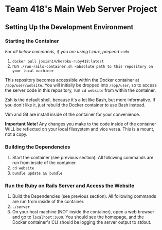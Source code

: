 # Team 418's Main Web Server Project

## Setting Up the Development Environment

### Starting the Container

*For all below commands, if you are using Linux, prepend `sudo`*

1. `docker pull josiah14/heroku-ruby418:latest`
2. run `./run-rails-container.sh <absolute path to this repository on your local machine>`

This repository becomes accessible within the Docker container at `/app/user/website`.  You will initially be dropped into `/app/user`, so to access the server code in this repository, run `cd website` from within the container.

Zsh is the default shell, because it's a lot like Bash, but more informative.  If you don't like it, just rebuild the Docker container to use Bash instead.

Vim and Git are install inside of the container for your convenience.

**Important Note!** Any changes you make to the code inside of the container WILL be reflected on your local filesystem and vice versa.  This is a mount, not a copy.

### Building the Dependencies

1. Start the container (see previous section).  All following commands are run from inside of the container.
2. `cd website`
3. `bundle update && bundle`

### Run the Ruby on Rails Server and Access the Website

1. Build the Dependencies (see previous section).  All following commands are run from inside of the container.
2. `./server`
3. On your host machine (NOT inside the container), open a web browser and go to `localhost:3000`.  You should see the homepage, and the Docker container's CLI should be logging the server output to stdout.

